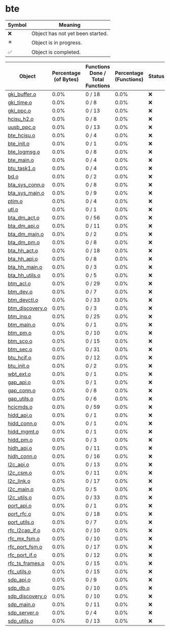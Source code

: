 # bte
| Symbol | Meaning 
| ------------- | ------------- 
| :x: | Object has not yet been started. 
| :eight_pointed_black_star: | Object is in progress. 
| :white_check_mark: | Object is completed. 


| Object | Percentage (of Bytes) | Functions Done / Total Functions | Percentage (Functions) | Status 
| ------------- | ------------- | ------------- | ------------- | ------------- 
| [gki_buffer.o](https://github.com/shibbo/Petari/blob/master/docs/lib/RVL_SDK/bte/gki_buffer.md) | 0.0% | 0 / 18 | 0.0% | :x: 
| [gki_time.o](https://github.com/shibbo/Petari/blob/master/docs/lib/RVL_SDK/bte/gki_time.md) | 0.0% | 0 / 8 | 0.0% | :x: 
| [gki_ppc.o](https://github.com/shibbo/Petari/blob/master/docs/lib/RVL_SDK/bte/gki_ppc.md) | 0.0% | 0 / 13 | 0.0% | :x: 
| [hcisu_h2.o](https://github.com/shibbo/Petari/blob/master/docs/lib/RVL_SDK/bte/hcisu_h2.md) | 0.0% | 0 / 8 | 0.0% | :x: 
| [uusb_ppc.o](https://github.com/shibbo/Petari/blob/master/docs/lib/RVL_SDK/bte/uusb_ppc.md) | 0.0% | 0 / 13 | 0.0% | :x: 
| [bte_hcisu.o](https://github.com/shibbo/Petari/blob/master/docs/lib/RVL_SDK/bte/bte_hcisu.md) | 0.0% | 0 / 4 | 0.0% | :x: 
| [bte_init.o](https://github.com/shibbo/Petari/blob/master/docs/lib/RVL_SDK/bte/bte_init.md) | 0.0% | 0 / 1 | 0.0% | :x: 
| [bte_logmsg.o](https://github.com/shibbo/Petari/blob/master/docs/lib/RVL_SDK/bte/bte_logmsg.md) | 0.0% | 0 / 8 | 0.0% | :x: 
| [bte_main.o](https://github.com/shibbo/Petari/blob/master/docs/lib/RVL_SDK/bte/bte_main.md) | 0.0% | 0 / 4 | 0.0% | :x: 
| [btu_task1.o](https://github.com/shibbo/Petari/blob/master/docs/lib/RVL_SDK/bte/btu_task1.md) | 0.0% | 0 / 4 | 0.0% | :x: 
| [bd.o](https://github.com/shibbo/Petari/blob/master/docs/lib/RVL_SDK/bte/bd.md) | 0.0% | 0 / 2 | 0.0% | :x: 
| [bta_sys_conn.o](https://github.com/shibbo/Petari/blob/master/docs/lib/RVL_SDK/bte/bta_sys_conn.md) | 0.0% | 0 / 8 | 0.0% | :x: 
| [bta_sys_main.o](https://github.com/shibbo/Petari/blob/master/docs/lib/RVL_SDK/bte/bta_sys_main.md) | 0.0% | 0 / 9 | 0.0% | :x: 
| [ptim.o](https://github.com/shibbo/Petari/blob/master/docs/lib/RVL_SDK/bte/ptim.md) | 0.0% | 0 / 4 | 0.0% | :x: 
| [utl.o](https://github.com/shibbo/Petari/blob/master/docs/lib/RVL_SDK/bte/utl.md) | 0.0% | 0 / 1 | 0.0% | :x: 
| [bta_dm_act.o](https://github.com/shibbo/Petari/blob/master/docs/lib/RVL_SDK/bte/bta_dm_act.md) | 0.0% | 0 / 56 | 0.0% | :x: 
| [bta_dm_api.o](https://github.com/shibbo/Petari/blob/master/docs/lib/RVL_SDK/bte/bta_dm_api.md) | 0.0% | 0 / 11 | 0.0% | :x: 
| [bta_dm_main.o](https://github.com/shibbo/Petari/blob/master/docs/lib/RVL_SDK/bte/bta_dm_main.md) | 0.0% | 0 / 2 | 0.0% | :x: 
| [bta_dm_pm.o](https://github.com/shibbo/Petari/blob/master/docs/lib/RVL_SDK/bte/bta_dm_pm.md) | 0.0% | 0 / 8 | 0.0% | :x: 
| [bta_hh_act.o](https://github.com/shibbo/Petari/blob/master/docs/lib/RVL_SDK/bte/bta_hh_act.md) | 0.0% | 0 / 18 | 0.0% | :x: 
| [bta_hh_api.o](https://github.com/shibbo/Petari/blob/master/docs/lib/RVL_SDK/bte/bta_hh_api.md) | 0.0% | 0 / 8 | 0.0% | :x: 
| [bta_hh_main.o](https://github.com/shibbo/Petari/blob/master/docs/lib/RVL_SDK/bte/bta_hh_main.md) | 0.0% | 0 / 3 | 0.0% | :x: 
| [bta_hh_utils.o](https://github.com/shibbo/Petari/blob/master/docs/lib/RVL_SDK/bte/bta_hh_utils.md) | 0.0% | 0 / 5 | 0.0% | :x: 
| [btm_acl.o](https://github.com/shibbo/Petari/blob/master/docs/lib/RVL_SDK/bte/btm_acl.md) | 0.0% | 0 / 29 | 0.0% | :x: 
| [btm_dev.o](https://github.com/shibbo/Petari/blob/master/docs/lib/RVL_SDK/bte/btm_dev.md) | 0.0% | 0 / 7 | 0.0% | :x: 
| [btm_devctl.o](https://github.com/shibbo/Petari/blob/master/docs/lib/RVL_SDK/bte/btm_devctl.md) | 0.0% | 0 / 33 | 0.0% | :x: 
| [btm_discovery.o](https://github.com/shibbo/Petari/blob/master/docs/lib/RVL_SDK/bte/btm_discovery.md) | 0.0% | 0 / 3 | 0.0% | :x: 
| [btm_inq.o](https://github.com/shibbo/Petari/blob/master/docs/lib/RVL_SDK/bte/btm_inq.md) | 0.0% | 0 / 25 | 0.0% | :x: 
| [btm_main.o](https://github.com/shibbo/Petari/blob/master/docs/lib/RVL_SDK/bte/btm_main.md) | 0.0% | 0 / 1 | 0.0% | :x: 
| [btm_pm.o](https://github.com/shibbo/Petari/blob/master/docs/lib/RVL_SDK/bte/btm_pm.md) | 0.0% | 0 / 10 | 0.0% | :x: 
| [btm_sco.o](https://github.com/shibbo/Petari/blob/master/docs/lib/RVL_SDK/bte/btm_sco.md) | 0.0% | 0 / 15 | 0.0% | :x: 
| [btm_sec.o](https://github.com/shibbo/Petari/blob/master/docs/lib/RVL_SDK/bte/btm_sec.md) | 0.0% | 0 / 31 | 0.0% | :x: 
| [btu_hcif.o](https://github.com/shibbo/Petari/blob/master/docs/lib/RVL_SDK/bte/btu_hcif.md) | 0.0% | 0 / 12 | 0.0% | :x: 
| [btu_init.o](https://github.com/shibbo/Petari/blob/master/docs/lib/RVL_SDK/bte/btu_init.md) | 0.0% | 0 / 2 | 0.0% | :x: 
| [wbt_ext.o](https://github.com/shibbo/Petari/blob/master/docs/lib/RVL_SDK/bte/wbt_ext.md) | 0.0% | 0 / 1 | 0.0% | :x: 
| [gap_api.o](https://github.com/shibbo/Petari/blob/master/docs/lib/RVL_SDK/bte/gap_api.md) | 0.0% | 0 / 1 | 0.0% | :x: 
| [gap_conn.o](https://github.com/shibbo/Petari/blob/master/docs/lib/RVL_SDK/bte/gap_conn.md) | 0.0% | 0 / 8 | 0.0% | :x: 
| [gap_utils.o](https://github.com/shibbo/Petari/blob/master/docs/lib/RVL_SDK/bte/gap_utils.md) | 0.0% | 0 / 6 | 0.0% | :x: 
| [hcicmds.o](https://github.com/shibbo/Petari/blob/master/docs/lib/RVL_SDK/bte/hcicmds.md) | 0.0% | 0 / 59 | 0.0% | :x: 
| [hidd_api.o](https://github.com/shibbo/Petari/blob/master/docs/lib/RVL_SDK/bte/hidd_api.md) | 0.0% | 0 / 1 | 0.0% | :x: 
| [hidd_conn.o](https://github.com/shibbo/Petari/blob/master/docs/lib/RVL_SDK/bte/hidd_conn.md) | 0.0% | 0 / 1 | 0.0% | :x: 
| [hidd_mgmt.o](https://github.com/shibbo/Petari/blob/master/docs/lib/RVL_SDK/bte/hidd_mgmt.md) | 0.0% | 0 / 1 | 0.0% | :x: 
| [hidd_pm.o](https://github.com/shibbo/Petari/blob/master/docs/lib/RVL_SDK/bte/hidd_pm.md) | 0.0% | 0 / 3 | 0.0% | :x: 
| [hidh_api.o](https://github.com/shibbo/Petari/blob/master/docs/lib/RVL_SDK/bte/hidh_api.md) | 0.0% | 0 / 11 | 0.0% | :x: 
| [hidh_conn.o](https://github.com/shibbo/Petari/blob/master/docs/lib/RVL_SDK/bte/hidh_conn.md) | 0.0% | 0 / 16 | 0.0% | :x: 
| [l2c_api.o](https://github.com/shibbo/Petari/blob/master/docs/lib/RVL_SDK/bte/l2c_api.md) | 0.0% | 0 / 13 | 0.0% | :x: 
| [l2c_csm.o](https://github.com/shibbo/Petari/blob/master/docs/lib/RVL_SDK/bte/l2c_csm.md) | 0.0% | 0 / 11 | 0.0% | :x: 
| [l2c_link.o](https://github.com/shibbo/Petari/blob/master/docs/lib/RVL_SDK/bte/l2c_link.md) | 0.0% | 0 / 17 | 0.0% | :x: 
| [l2c_main.o](https://github.com/shibbo/Petari/blob/master/docs/lib/RVL_SDK/bte/l2c_main.md) | 0.0% | 0 / 5 | 0.0% | :x: 
| [l2c_utils.o](https://github.com/shibbo/Petari/blob/master/docs/lib/RVL_SDK/bte/l2c_utils.md) | 0.0% | 0 / 33 | 0.0% | :x: 
| [port_api.o](https://github.com/shibbo/Petari/blob/master/docs/lib/RVL_SDK/bte/port_api.md) | 0.0% | 0 / 1 | 0.0% | :x: 
| [port_rfc.o](https://github.com/shibbo/Petari/blob/master/docs/lib/RVL_SDK/bte/port_rfc.md) | 0.0% | 0 / 18 | 0.0% | :x: 
| [port_utils.o](https://github.com/shibbo/Petari/blob/master/docs/lib/RVL_SDK/bte/port_utils.md) | 0.0% | 0 / 7 | 0.0% | :x: 
| [rfc_l2cap_if.o](https://github.com/shibbo/Petari/blob/master/docs/lib/RVL_SDK/bte/rfc_l2cap_if.md) | 0.0% | 0 / 10 | 0.0% | :x: 
| [rfc_mx_fsm.o](https://github.com/shibbo/Petari/blob/master/docs/lib/RVL_SDK/bte/rfc_mx_fsm.md) | 0.0% | 0 / 10 | 0.0% | :x: 
| [rfc_port_fsm.o](https://github.com/shibbo/Petari/blob/master/docs/lib/RVL_SDK/bte/rfc_port_fsm.md) | 0.0% | 0 / 17 | 0.0% | :x: 
| [rfc_port_if.o](https://github.com/shibbo/Petari/blob/master/docs/lib/RVL_SDK/bte/rfc_port_if.md) | 0.0% | 0 / 12 | 0.0% | :x: 
| [rfc_ts_frames.o](https://github.com/shibbo/Petari/blob/master/docs/lib/RVL_SDK/bte/rfc_ts_frames.md) | 0.0% | 0 / 15 | 0.0% | :x: 
| [rfc_utils.o](https://github.com/shibbo/Petari/blob/master/docs/lib/RVL_SDK/bte/rfc_utils.md) | 0.0% | 0 / 15 | 0.0% | :x: 
| [sdp_api.o](https://github.com/shibbo/Petari/blob/master/docs/lib/RVL_SDK/bte/sdp_api.md) | 0.0% | 0 / 9 | 0.0% | :x: 
| [sdp_db.o](https://github.com/shibbo/Petari/blob/master/docs/lib/RVL_SDK/bte/sdp_db.md) | 0.0% | 0 / 10 | 0.0% | :x: 
| [sdp_discovery.o](https://github.com/shibbo/Petari/blob/master/docs/lib/RVL_SDK/bte/sdp_discovery.md) | 0.0% | 0 / 10 | 0.0% | :x: 
| [sdp_main.o](https://github.com/shibbo/Petari/blob/master/docs/lib/RVL_SDK/bte/sdp_main.md) | 0.0% | 0 / 11 | 0.0% | :x: 
| [sdp_server.o](https://github.com/shibbo/Petari/blob/master/docs/lib/RVL_SDK/bte/sdp_server.md) | 0.0% | 0 / 4 | 0.0% | :x: 
| [sdp_utils.o](https://github.com/shibbo/Petari/blob/master/docs/lib/RVL_SDK/bte/sdp_utils.md) | 0.0% | 0 / 13 | 0.0% | :x: 
